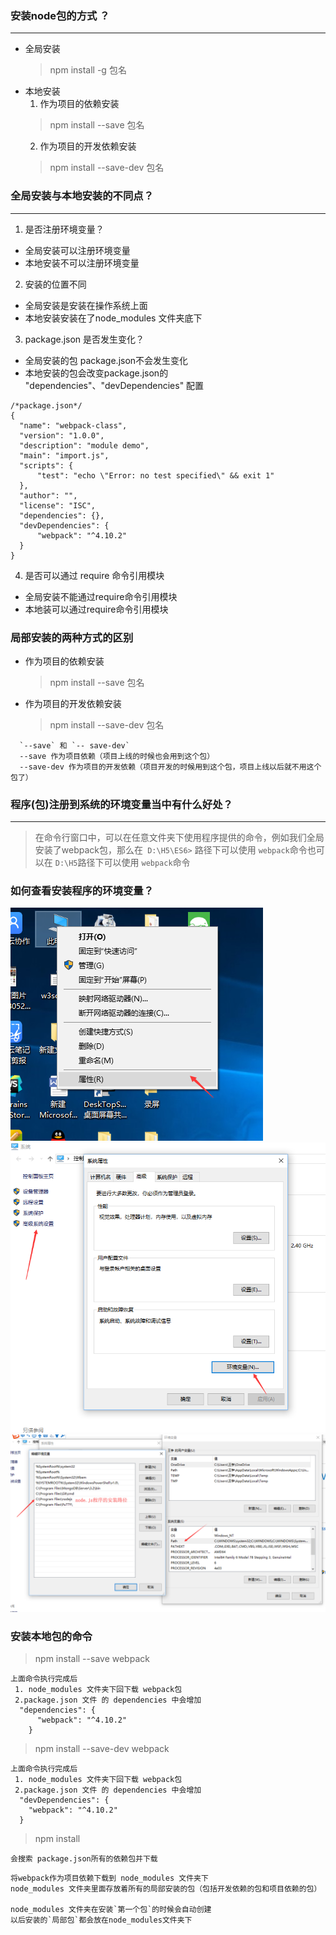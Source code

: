 ### 安装node包的方式 ？
---
 * 全局安装
   >npm install -g 包名 
 * 本地安装  
   1. 作为项目的依赖安装
   >npm install --save 包名
   2. 作为项目的开发依赖安装
   >npm install --save-dev 包名


### 全局安装与本地安装的不同点？
---
1. 是否注册环境变量？

  * 全局安装可以注册环境变量
  * 本地安装不可以注册环境变量

2. 安装的位置不同

 * 全局安装是安装在操作系统上面
 * 本地安装安装在了node_modules 文件夹底下
 
3. package.json 是否发生变化？
 * 全局安装的包 package.json不会发生变化
 * 本地安装的包会改变package.json的  "dependencies"、"devDependencies" 配置

  ```
  /*package.json*/
  {
    "name": "webpack-class",
    "version": "1.0.0",
    "description": "module demo",
    "main": "import.js",
    "scripts": {
        "test": "echo \"Error: no test specified\" && exit 1"
    },
    "author": "",
    "license": "ISC",
    "dependencies": {},
    "devDependencies": {
        "webpack": "^4.10.2"
    }
}
  ```

4. 是否可以通过 require 命令引用模块
 * 全局安装不能通过require命令引用模块
 * 本地装可以通过require命令引用模块

### 局部安装的两种方式的区别
 * 作为项目的依赖安装
   >npm install --save 包名
 * 作为项目的开发依赖安装
   >npm install --save-dev 包名

  ```   
    `--save` 和 `-- save-dev`     
    --save 作为项目依赖（项目上线的时候也会用到这个包）
    --save-dev 作为项目的开发依赖（项目开发的时候用到这个包，项目上线以后就不用这个包了）
  ```

### 程序(包)注册到系统的环境变量当中有什么好处？
---
>在命令行窗口中，可以在任意文件夹下使用程序提供的命令，例如我们全局安装了webpack包，那么在` D:\H5\ES6>` 路径下可以使用 `webpack`命令也可以在 `D:\H5`路径下可以使用 `webpack`命令


### 如何查看安装程序的环境变量？

   ![](./images/2.png)
   ![](./images/3.png)
   ![](./images/4.png)



### 安装本地包的命令

>npm install --save webpack
```
上面命令执行完成后
 1. node_modules 文件夹下回下载 webpack包
 2.package.json 文件 的 dependencies 中会增加 
  "dependencies": {
      "webpack": "^4.10.2"
    }

```
>npm install --save-dev webpack 
```
上面命令执行完成后
 1. node_modules 文件夹下回下载 webpack包
 2.package.json 文件 的 dependencies 中会增加 
  "devDependencies": {
    "webpack": "^4.10.2"
  }

```
>npm install
```
会搜索 package.json所有的依赖包并下载
```
```
将webpack作为项目依赖下载到 node_modules 文件夹下
node_modules 文件夹里面存放着所有的局部安装的包（包括开发依赖的包和项目依赖的包）

node_modules 文件夹在安装`第一个包`的时候会自动创建
以后安装的`局部包`都会放在node_modules文件夹下
```
  

    





